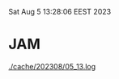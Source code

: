 Sat Aug  5 13:28:06 EEST 2023
# JAM
<a href='./cache/202308/05_13.log'>./cache/202308/05_13.log</a>
